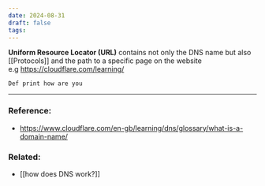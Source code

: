 ```yaml
---
date: 2024-08-31
draft: false
tags:
---
```

**Uniform Resource Locator (URL)** contains not only the DNS name but also [[Protocols]] and the path to a specific page on the website <br> e.g https://cloudflare.com/learning/ 

`Def print how are you`

---
### Reference:
- https://www.cloudflare.com/en-gb/learning/dns/glossary/what-is-a-domain-name/

### Related:
- [[how does DNS work?]]